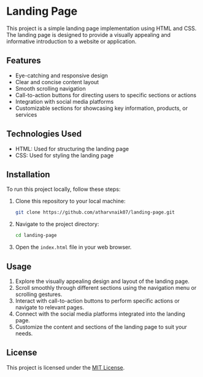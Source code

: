 # Landing Page

This project is a simple landing page implementation using HTML and CSS. The landing page is designed to provide a visually appealing and informative introduction to a website or application.

## Features

- Eye-catching and responsive design
- Clear and concise content layout
- Smooth scrolling navigation
- Call-to-action buttons for directing users to specific sections or actions
- Integration with social media platforms
- Customizable sections for showcasing key information, products, or services

## Technologies Used

- HTML: Used for structuring the landing page
- CSS: Used for styling the landing page

## Installation

To run this project locally, follow these steps:

1. Clone this repository to your local machine:

   ```bash
   git clone https://github.com/atharvnaik07/landing-page.git
   ```

2. Navigate to the project directory:

   ```bash
   cd landing-page
   ```

3. Open the `index.html` file in your web browser.

## Usage

1. Explore the visually appealing design and layout of the landing page.
2. Scroll smoothly through different sections using the navigation menu or scrolling gestures.
3. Interact with call-to-action buttons to perform specific actions or navigate to relevant pages.
4. Connect with the social media platforms integrated into the landing page.
5. Customize the content and sections of the landing page to suit your needs.


## License

This project is licensed under the [MIT License](https://opensource.org/licenses/MIT).
